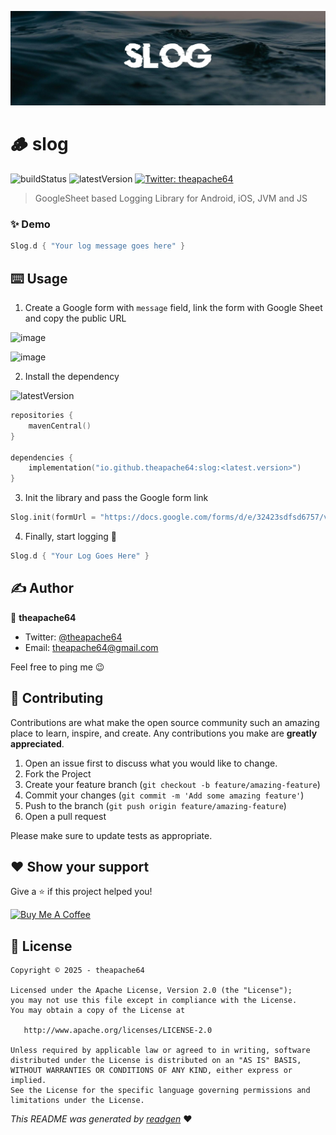 ![](cover.jpeg)

# 🪵 slog

![buildStatus](https://img.shields.io/github/workflow/status/theapache64/slog/Java%20CI%20with%20Gradle?style=plastic)
![latestVersion](https://img.shields.io/github/v/release/theapache64/slog)
<a href="https://twitter.com/theapache64" target="_blank">
<img alt="Twitter: theapache64" src="https://img.shields.io/twitter/follow/theapache64.svg?style=social" />
</a>

> GoogleSheet based Logging Library for Android, iOS, JVM and JS

### ✨ Demo

```kotlin
Slog.d { "Your log message goes here" }
```


## ⌨️ Usage

1. Create a Google form with `message` field, link the form with Google Sheet and copy the public URL

![image](https://github.com/user-attachments/assets/93184b12-01d6-45a4-b71a-d234bd93cfc9)

![image](https://github.com/user-attachments/assets/4b4cfdf9-777f-4183-a191-f70ff683648f)



2. Install the dependency

![latestVersion](https://img.shields.io/github/v/release/theapache64/slog)

```kotlin
repositories {
    mavenCentral()
}

dependencies {
    implementation("io.github.theapache64:slog:<latest.version>")
}
```

3. Init the library and pass the Google form link

```kotlin
Slog.init(formUrl = "https://docs.google.com/forms/d/e/32423sdfsd6757/viewform?usp=dialog")
```

4. Finally, start logging 🚀

```kotlin
Slog.d { "Your Log Goes Here" }
```


## ✍️ Author

👤 **theapache64**

* Twitter: <a href="https://twitter.com/theapache64" target="_blank">@theapache64</a>
* Email: theapache64@gmail.com

Feel free to ping me 😉

## 🤝 Contributing

Contributions are what make the open source community such an amazing place to learn, inspire, and create. Any
contributions you make are **greatly appreciated**.

1. Open an issue first to discuss what you would like to change.
1. Fork the Project
1. Create your feature branch (`git checkout -b feature/amazing-feature`)
1. Commit your changes (`git commit -m 'Add some amazing feature'`)
1. Push to the branch (`git push origin feature/amazing-feature`)
1. Open a pull request

Please make sure to update tests as appropriate.

## ❤ Show your support

Give a ⭐️ if this project helped you!

<a href="https://www.buymeacoffee.com/theapache64" target="_blank">
    <img src="https://cdn.buymeacoffee.com/buttons/v2/default-yellow.png" alt="Buy Me A Coffee" width="160">
</a>


## 📝 License

```
Copyright © 2025 - theapache64

Licensed under the Apache License, Version 2.0 (the "License");
you may not use this file except in compliance with the License.
You may obtain a copy of the License at

   http://www.apache.org/licenses/LICENSE-2.0

Unless required by applicable law or agreed to in writing, software
distributed under the License is distributed on an "AS IS" BASIS,
WITHOUT WARRANTIES OR CONDITIONS OF ANY KIND, either express or implied.
See the License for the specific language governing permissions and
limitations under the License.
```

_This README was generated by [readgen](https://github.com/theapache64/readgen)_ ❤
